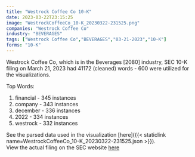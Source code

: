 ```yaml
---
title: "Westrock Coffee Co 10-K"
date: 2023-03-22T23:15:25
image: "WestrockCoffeeCo_10-K_20230322-231525.png"
companies: "Westrock Coffee Co"
industry: "BEVERAGES"
tags: ["Westrock Coffee Co","BEVERAGES","03-21-2023","10-K"]
forms: "10-K"
---
```

Westrock Coffee Co, which is in the Beverages [2080] industry, SEC 10-K filing on March 21, 2023 had 41172 (cleaned) words - 600 were utilized for the visualizations.

Top Words:
1. financial - 345 instances
2. company - 343 instances
3. december - 336 instances
4. 2022 - 334 instances
5. westrock - 332 instances


See the parsed data used in the visualization [here]({{< staticlink name=WestrockCoffeeCo_10-K_20230322-231525.json >}}).  
View the actual filing on the SEC website [here](https://www.sec.gov/Archives/edgar/data/1806347/0001558370-23-004279.txt)